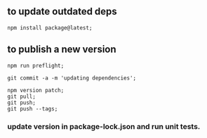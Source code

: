 ## to update outdated deps

    npm install package@latest;

## to publish a new version

    npm run preflight;

    git commit -a -m 'updating dependencies';

    npm version patch;
    git pull;
    git push;
    git push --tags;

### update version in package-lock.json and run unit tests.
